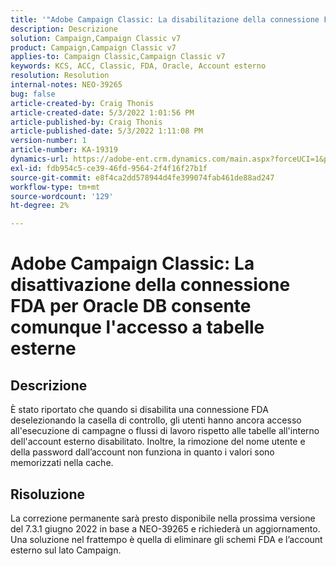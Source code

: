```yaml
---
title: '"Adobe Campaign Classic: La disabilitazione della connessione FDA per Oracle DB consentirà comunque l''accesso alle tabelle esterne'''
description: Descrizione
solution: Campaign,Campaign Classic v7
product: Campaign,Campaign Classic v7
applies-to: Campaign Classic,Campaign Classic v7
keywords: KCS, ACC, Classic, FDA, Oracle, Account esterno
resolution: Resolution
internal-notes: NEO-39265
bug: false
article-created-by: Craig Thonis
article-created-date: 5/3/2022 1:01:56 PM
article-published-by: Craig Thonis
article-published-date: 5/3/2022 1:11:08 PM
version-number: 1
article-number: KA-19319
dynamics-url: https://adobe-ent.crm.dynamics.com/main.aspx?forceUCI=1&pagetype=entityrecord&etn=knowledgearticle&id=a9031e2f-e1ca-ec11-a7b5-6045bd00d995
exl-id: fdb954c5-ce39-46fd-9564-2f4f16f27b1f
source-git-commit: e8f4ca2dd578944d4fe399074fab461de88ad247
workflow-type: tm+mt
source-wordcount: '129'
ht-degree: 2%

---
```


# Adobe Campaign Classic: La disattivazione della connessione FDA per Oracle DB consente comunque l&#39;accesso a tabelle esterne

## Descrizione


È stato riportato che quando si disabilita una connessione FDA deselezionando la casella di controllo, gli utenti hanno ancora accesso all&#39;esecuzione di campagne o flussi di lavoro rispetto alle tabelle all&#39;interno dell&#39;account esterno disabilitato. Inoltre, la rimozione del nome utente e della password dall’account non funziona in quanto i valori sono memorizzati nella cache.






## Risoluzione


La correzione permanente sarà presto disponibile nella prossima versione del 7.3.1 giugno 2022 in base a NEO-39265 e richiederà un aggiornamento. Una soluzione nel frattempo è quella di eliminare gli schemi FDA e l’account esterno sul lato Campaign.
